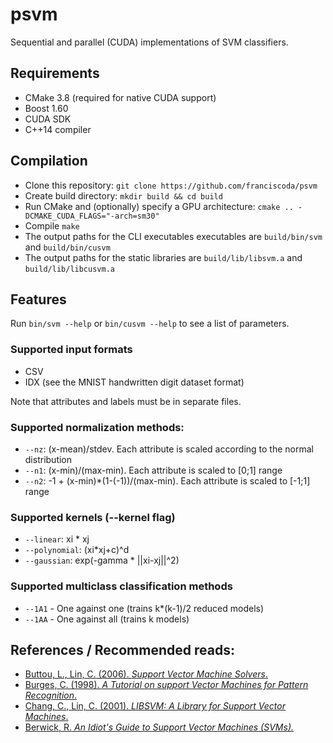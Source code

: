 # psvm
Sequential and parallel (CUDA) implementations of SVM classifiers.

## Requirements
 * CMake 3.8 (required for native CUDA support)
 * Boost 1.60
 * CUDA SDK
 * C++14 compiler

## Compilation
 * Clone this repository: `git clone https://github.com/franciscoda/psvm`
 * Create build directory: `mkdir build && cd build`
 * Run CMake and (optionally) specify a GPU architecture: `cmake .. -DCMAKE_CUDA_FLAGS="-arch=sm30"`
 * Compile `make`
 * The output paths for the CLI executables executables are `build/bin/svm` and `build/bin/cusvm`
 * The output paths for the static libraries are `build/lib/libsvm.a` and `build/lib/libcusvm.a`

## Features

Run `bin/svm --help` or `bin/cusvm --help` to see a list of parameters.

### Supported input formats
 * CSV
 * IDX (see the MNIST handwritten digit dataset format)

Note that attributes and labels must be in separate files.

### Supported normalization methods:
 * `--nz`: (x-mean)/stdev. Each attribute is scaled according to the normal distribution
 * `--n1`: (x-min)/(max-min). Each attribute is scaled to \[0;1\] range
 * `--n2`: -1 + (x-min)\*(1-(-1))/(max-min). Each attribute is scaled to \[-1;1\] range

### Supported kernels (--kernel flag)
 * `--linear`: xi \* xj
 * `--polynomial`: (xi\*xj+c)^d
 * `--gaussian`: exp(-gamma * ||xi-xj||^2)

### Supported multiclass classification methods
 * `--1A1` - One against one (trains k\*(k-1)/2 reduced models)
 * `--1AA` - One against all (trains k models)

## References / Recommended reads:
 * [Buttou, L., Lin, C. (2006). *Support Vector Machine Solvers*.](http://leon.bottou.org/publications/pdf/lin-2006.pdf)
 * [Burges, C. (1998). *A Tutorial on support Vector Machines for Pattern Recognition*.](http://www.di.ens.fr/~mallat/papiers/svmtutorial.pdf)
 * [Chang, C., Lin, C. (2001). *LIBSVM: A Library for Support Vector Machines*.](https://www.csie.ntu.edu.tw/~cjlin/papers/libsvm.pdf)
 * [Berwick, R. *An Idiot's Guide to Support Vector Machines (SVMs).*](http://web.mit.edu/6.034/wwwbob/svm-notes-long-08.pdf)
